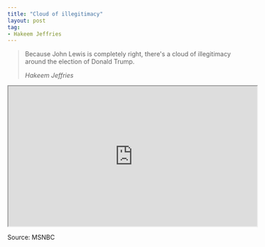 ```yaml
---
title: "Cloud of illegitimacy"
layout: post
tag:
- Hakeem Jeffries
---
```


> Because John Lewis is completely right, there's a cloud of illegitimacy around the election of Donald Trump.
>
> <cite>Hakeem Jeffries</cite>

<iframe width="560" height="315" src="https://grabien.com/getmedia.php?id=1739545&#038;key=d18ca4f0273aa82a7afe3bc2dcb8dc2a&#038;userid=17087"></iframe>

Source: MSNBC
